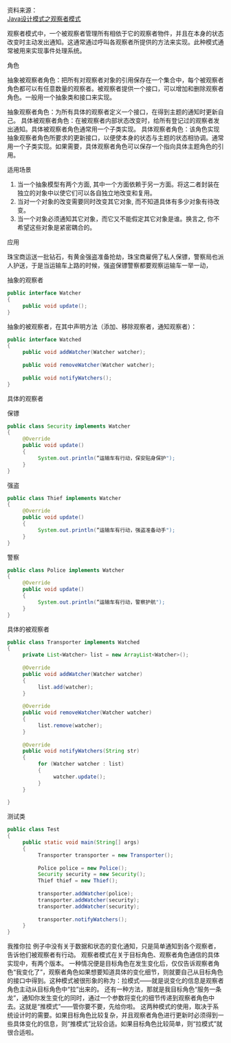 资料来源：<br/>
[Java设计模式之观察者模式](https://blog.csdn.net/jason0539/article/details/45055233)

观察者模式中，一个被观察者管理所有相依于它的观察者物件，并且在本身的状态改变时主动发出通知。这通常通过呼叫各观察者所提供的方法来实现。此种模式通常被用来实现事件处理系统。

角色

抽象被观察者角色：把所有对观察者对象的引用保存在一个集合中，每个被观察者角色都可以有任意数量的观察者。被观察者提供一个接口，可以增加和删除观察者角色。一般用一个抽象类和接口来实现。

抽象观察者角色：为所有具体的观察者定义一个接口，在得到主题的通知时更新自己。
具体被观察者角色：在被观察者内部状态改变时，给所有登记过的观察者发出通知。具体被观察者角色通常用一个子类实现。
具体观察者角色：该角色实现抽象观察者角色所要求的更新接口，以便使本身的状态与主题的状态相协调。通常用一个子类实现。如果需要，具体观察者角色可以保存一个指向具体主题角色的引用。

适用场景
1) 当一个抽象模型有两个方面, 其中一个方面依赖于另一方面。将这二者封装在独立的对象中以使它们可以各自独立地改变和复用。
2) 当对一个对象的改变需要同时改变其它对象, 而不知道具体有多少对象有待改变。
3) 当一个对象必须通知其它对象，而它又不能假定其它对象是谁。换言之, 你不希望这些对象是紧密耦合的。

应用

珠宝商运送一批钻石，有黄金强盗准备抢劫，珠宝商雇佣了私人保镖，警察局也派人护送，于是当运输车上路的时候，强盗保镖警察都要观察运输车一举一动，

抽象的观察者

```java
public interface Watcher
{
     public void update();
}
```

抽象的被观察者，在其中声明方法（添加、移除观察者，通知观察者）：

```java
public interface Watched
{
     public void addWatcher(Watcher watcher);
 
     public void removeWatcher(Watcher watcher);
 
     public void notifyWatchers();
}
```

具体的观察者

保镖

```java
public class Security implements Watcher
{
     @Override
     public void update()
     {
          System.out.println(“运输车有行动，保安贴身保护");
     }
}
```

强盗

```java
public class Thief implements Watcher
{
     @Override
     public void update()
     {
          System.out.println(“运输车有行动，强盗准备动手");
     }
}
```

警察

```java
public class Police implements Watcher
{
     @Override
     public void update()
     {
          System.out.println(“运输车有行动，警察护航");
     }
}
```

具体的被观察者

```java
public class Transporter implements Watched
{
     private List<Watcher> list = new ArrayList<Watcher>();
 
     @Override
     public void addWatcher(Watcher watcher)
     {
          list.add(watcher);
     }
 
     @Override
     public void removeWatcher(Watcher watcher)
     {
          list.remove(watcher);
     }
 
     @Override
     public void notifyWatchers(String str)
     {
          for (Watcher watcher : list)
          {
               watcher.update();
          }
     }
 
}
```

测试类

```java
public class Test
{
     public static void main(String[] args)
     {
          Transporter transporter = new Transporter();
 
          Police police = new Police();
          Security security = new Security();
          Thief thief = new Thief();
 
          transporter.addWatcher(police);
          transporter.addWatcher(security);
          transporter.addWatcher(security);
 
          transporter.notifyWatchers();
     }
}
```

我推你拉
例子中没有关于数据和状态的变化通知，只是简单通知到各个观察者，告诉他们被观察者有行动。
观察者模式在关于目标角色、观察者角色通信的具体实现中，有两个版本。
一种情况便是目标角色在发生变化后，仅仅告诉观察者角色“我变化了”，观察者角色如果想要知道具体的变化细节，则就要自己从目标角色的接口中得到。这种模式被很形象的称为：拉模式——就是说变化的信息是观察者角色主动从目标角色中“拉”出来的。
还有一种方法，那就是我目标角色“服务一条龙”，通知你发生变化的同时，通过一个参数将变化的细节传递到观察者角色中去。这就是“推模式”——管你要不要，先给你啦。
这两种模式的使用，取决于系统设计时的需要。如果目标角色比较复杂，并且观察者角色进行更新时必须得到一些具体变化的信息，则“推模式”比较合适。如果目标角色比较简单，则“拉模式”就很合适啦。
